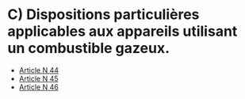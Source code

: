 # C) Dispositions particulières applicables aux appareils utilisant un combustible gazeux.

- [Article N 44](article-n-44.md)
- [Article N 45](article-n-45.md)
- [Article N 46](article-n-46.md)
